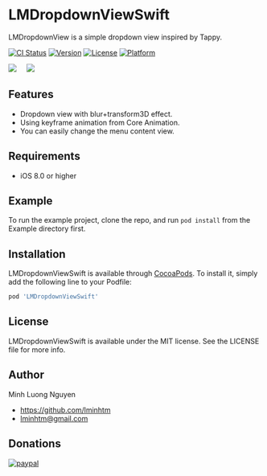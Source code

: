 # LMDropdownViewSwift
LMDropdownView is a simple dropdown view inspired by Tappy.

[![CI Status](https://img.shields.io/travis/LMinh/LMDropdownViewSwift.svg?style=flat)](https://travis-ci.org/LMinh/LMDropdownViewSwift)
[![Version](https://img.shields.io/cocoapods/v/LMDropdownViewSwift.svg?style=flat)](https://cocoapods.org/pods/LMDropdownViewSwift)
[![License](https://img.shields.io/cocoapods/l/LMDropdownViewSwift.svg?style=flat)](https://cocoapods.org/pods/LMDropdownViewSwift)
[![Platform](https://img.shields.io/cocoapods/p/LMDropdownViewSwift.svg?style=flat)](https://cocoapods.org/pods/LMDropdownViewSwift)

<img src="https://raw.github.com/lminhtm/LMDropdownView/master/Screenshots/screenshot1.png"/>&nbsp;&nbsp;&nbsp;&nbsp;&nbsp;<img src="https://raw.github.com/lminhtm/LMDropdownView/master/Screenshots/screenshot2.gif"/>

## Features
* Dropdown view with blur+transform3D effect.
* Using keyframe animation from Core Animation.
* You can easily change the menu content view.

## Requirements
* iOS 8.0 or higher 

## Example

To run the example project, clone the repo, and run `pod install` from the Example directory first.

## Installation

LMDropdownViewSwift is available through [CocoaPods](https://cocoapods.org). To install
it, simply add the following line to your Podfile:

```ruby
pod 'LMDropdownViewSwift'
```

## License

LMDropdownViewSwift is available under the MIT license. See the LICENSE file for more info.

## Author

Minh Luong Nguyen
* https://github.com/lminhtm
* lminhtm@gmail.com

## Donations
[![paypal](https://www.paypalobjects.com/en_US/i/btn/btn_donateCC_LG.gif)](https://www.paypal.com/cgi-bin/webscr?cmd=_donations&business=J3WZJT2AD28NW&lc=VN&item_name=LMDropdownView&currency_code=USD&bn=PP%2dDonationsBF%3abtn_donateCC_LG%2egif%3aNonHosted)
